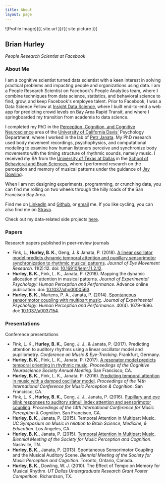 ```yaml
---
title: About
layout: page
---
```

![Profile Image]({{ site.url }}/{{ site.picture }})

## Brian Hurley
*People Research Scientist at Facebook*

### About Me
I am a cognitive scientist turned data scientist with a keen interest in solving practical problems and impacting people and organizations using data. I am a People Research Scientist on Facebook's People Analytics team, where I combine techniques from data science, statistics, and behavioral science to find, grow, and keep Facebook's employee talent. Prior to Facebook, I was a Data Science Fellow at [Insight Data Science](https://insightdatascience.com), where I built end-to-end a web app for predicting crowd levels on Bay Area Rapid Transit, and where I springboarded my transition from academia to data science. 

I completed my PhD in the [Perception, Cognition, and Cognitive Neuroscience](http://psychology.ucdavis.edu/graduate/graduate-program/areas-of-specialization/perception-cognition-and-cognitive-neuroscience) area of the [University of California Davis'](https://www.ucdavis.edu/) Psychology Department, where I worked in the lab of [Petr Janata](https://atonal.ucdavis.edu). My PhD research used body movement recordings, psychophysics, and computational modeling to examine how human listeners perceive and synchronize body movements with the timing structure of rhythmic sounds, namely music. I received my BA from the [University of Texas at Dallas](http://www.utdallas.edu) in the [School of Behavioral and Brain Sciences](http://www.utdallas.edu/bbs/), where I performed research on the perception and memory of musical patterns under the guidance of [Jay Dowling](https://www.utdallas.edu/bbs/faculty/detail.php5?i=171).

When I am not designing experiments, programming, or crunching data, you can find me rolling on two wheels through the hilly roads of the San Francisco Bay Area.

Find me on [LinkedIn](https://linkedin.com/in/bkhurley/) and [Github](https://github.com/bkhurley), or [email](mailto:hurley.brian@gmail.com) me. If you like cycling, you can also find me on [Strava](https://www.strava.com/athletes/4699116).

Check out my data-related side projects [here](https://bkhurley.github.io/projects/).

### Papers
Research papers published in peer-review journals
- Fink, L., **Hurley, B. K.**, Geng, J. & Janata, P. (2018). [A linear oscillator model predicts dynamic temporal attention and pupillary sensorimotor synchronization to rhythmic musical patterns](/assets/fink_hurley_geng_janata_2018.pdf). *Journal of Eye Movement Research.* 11(2):12. doi: [10.16910/jemr.11.2.12](https://bop.unibe.ch/JEMR/article/view/4285/4285-Fink-final-sub1).
- **Hurley, B. K.**, Fink, L. K., Janata, P. (2018). Mapping the dynamic allocation of attention in musical patterns. *Journal of Experimental Psychology: Human Perception and Performance.* Advance online publication. doi: [10.1037/xhp0000563](http://psycnet.apa.org/doiLanding?doi=10.1037%2Fxhp0000563).
- **Hurley, B. K.**, Martens, P. A., Janata, P. (2014). [Spontaneous sensorimotor coupling with multipart music](/assets/HurleyMartensJanata_2014_JEPHPP.pdf). *Journal of Experimental Psychology: Human Perception and Performance.* 40(4). 1679-1696. doi: [10.1037/a0037154](https://doi.org/10.1037/a0037154).

### Presentations
Conference presentations
- Fink, L. K., **Hurley, B. K.**, Geng, J. J., & Janata, P. (2017). Predicting attention to auditory rhythms using a linear oscillator model and pupillometry. *Conference on Music & Eye-Tracking*. Frankfurt, Germany.
- **Hurley, B. K.**, Fink, L. K., Janata, P. (2017). [A resonator model predicts temporal orienting in rhythmic music](/assets/hurley_cns2017_poster.pdf). *Proceedings of the Cognitive Neuroscience Society Annual Meeting*. San Francisco, CA.
- **Hurley, B. K.**, Fink, L. K., Janata, P. (2016). [Predicting temporal attention in music with a damped oscillator model](/assets/HurleyFinkJanata_ICMPC2016_poster.pdf). *Proceedings of the 14th International Conference for Music Perception & Cognition*. San Francisco, CA.
- Fink, L. K., **Hurley, B. K.**, Geng, J. J., Janata, P. (2016). [Pupillary and eye blink responses to auditory stimuli index attention and sensorimotor coupling](/assets/ICMPC14_poster_FinkL.pdf). *Proceedings of the 14th International Conference for Music Perception & Cognition*. San Francisco, CA.
- **Hurley, B. K.**, Janata, P. (2015). Temporal Attention in Multipart Music. *UC Symposium on Music in relation to Brain Science, Medicine, & Education*. Los Angeles, CA.
- **Hurley, B. K.**, Janata, P. (2015). [Temporal Attention in Multipart Music](/assets/HurleyJanata_SMPC2015.pdf). *Biennial Meeting of the Society for Music Perception and Cognition*. Nashville, TN.
- **Hurley, B. K.**, Janata, P. (2013). Spontaneous Sensorimotor Coupling and the Musical Auditory Scene. *Biennial Meeting of the Society for Music Perception and Cognition*. Toronto, Ontario, Canada.
- **Hurley, B. K.**, Dowling, W. J. (2010). The Effect of Tempo on Memory for Musical Rhythm. *UT Dallas Undergraduate Research Grant Poster Competition*. Richardson, TX.
